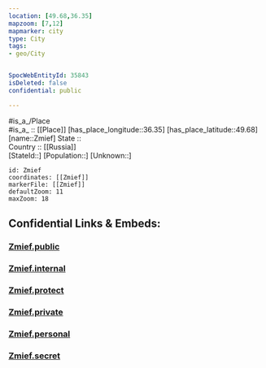 ```yaml
---
location: [49.68,36.35] 
mapzoom: [7,12] 
mapmarker: city 
type: City
tags:
- geo/City


SpocWebEntityId: 35843
isDeleted: false
confidential: public

---
```

#is_a_/Place  
#is_a_ :: [[Place]] 
[has_place_longitude::36.35] 
[has_place_latitude::49.68] 
[name::Zmief] 
State ::  
Country :: [[Russia]]  
[StateId::] 
[Population::] 
[Unknown::] 


```leaflet
id: Zmief
coordinates: [[Zmief]] 
markerFile: [[Zmief]] 
defaultZoom: 11 
maxZoom: 18
```


## Confidential Links & Embeds: 

### [Zmief.public](/_public/\Earth\Continent\Europe\Europe~East\Ukraine\Regions~Ukraine\Kharkiv\CityZmief.public.md) 

### [Zmief.internal](/_internal/\Earth\Continent\Europe\Europe~East\Ukraine\Regions~Ukraine\Kharkiv\CityZmief.internal.md) 

### [Zmief.protect](/_protect/\Earth\Continent\Europe\Europe~East\Ukraine\Regions~Ukraine\Kharkiv\CityZmief.protect.md) 

### [Zmief.private](/_private/\Earth\Continent\Europe\Europe~East\Ukraine\Regions~Ukraine\Kharkiv\CityZmief.private.md) 

### [Zmief.personal](/_personal/\Earth\Continent\Europe\Europe~East\Ukraine\Regions~Ukraine\Kharkiv\CityZmief.personal.md) 

### [Zmief.secret](/_secret/\Earth\Continent\Europe\Europe~East\Ukraine\Regions~Ukraine\Kharkiv\CityZmief.secret.md)

